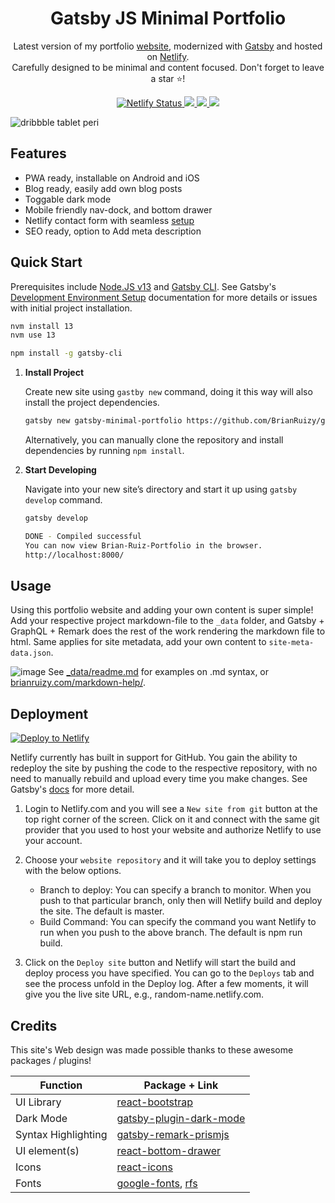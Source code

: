 <h1 align="center">
  Gatsby JS Minimal Portfolio
</h1>

<p align="center">
Latest version of my portfolio <a href="https://brianruizy.com">website</a>,
 modernized with <a href="https://www.gatsbyjs.org/" target="_blank">Gatsby</a> and hosted on <a href="https://www.netlify.com/" target="_blank">Netlify</a>.
 </br>Carefully designed to be minimal and content focused. Don't forget to leave a star ⭐!
</p>
<p align="center">
   <a href="https://app.netlify.com/sites/brianruizy/deploys" target="_blank">
    <img src="https://api.netlify.com/api/v1/badges/72511ec5-84cd-416c-81d8-b16489c1b235/deploy-status" alt="Netlify Status" /> 
   </a>
   <a href="https://gatsbyjs.com" target="_blank">
     <img src="https://img.shields.io/badge/Built%20with-Gatsby-%23614dff?logo=gatsby" />
   </a>
   <a href="https://reactjs.org/" target="_blank">
     <img src="https://img.shields.io/badge/Powered%20by-React-%2361dafb?logo=react" />
   </a>
   <a>
     <img src="https://img.shields.io/github/license/BrianRuizy/gatsby-minimal-portfolio?color=red&style=flat" />
   </a>
</p>
</div>

![dribbble tablet peri](https://user-images.githubusercontent.com/23439187/113445071-bda77300-93ba-11eb-91dc-60478af663f7.png)



## Features

- PWA ready, installable on Android and iOS
- Blog ready, easily add own blog posts
- Toggable dark mode
- Mobile friendly nav-dock, and bottom drawer
- Netlify contact form with seamless [setup](https://docs.netlify.com/forms/setup/)
- SEO ready, option to Add meta description


## Quick Start

Prerequisites include [Node.JS v13](https://www.gatsbyjs.com/docs/tutorial/part-zero/#install-nodejs-for-your-appropriate-operating-system) and [Gatsby CLI](https://www.gatsbyjs.com/docs/tutorial/part-zero/#install-nodejs-for-your-appropriate-operating-system). See Gatsby's [Development Environment Setup](https://www.gatsbyjs.com/docs/tutorial/part-zero/) documentation for more details or issues with initial project installation.

```bash
nvm install 13
nvm use 13

npm install -g gatsby-cli
```

1. **Install Project**

    Create new site using `gastby new` command, doing it this way will also install the project dependencies.


    ```bash
    gatsby new gatsby-minimal-portfolio https://github.com/BrianRuizy/gatsby-minimal-portfolio
    ```

    Alternatively, you can manually clone the repository and install dependencies by running ```npm install```.

2. **Start Developing**


    Navigate into your new site’s directory and start it up using `gatsby develop` command.

    ```bash
    gatsby develop

    DONE - Compiled successful
    You can now view Brian-Ruiz-Portfolio in the browser.
    http://localhost:8000/
    ```

## Usage

Using this portfolio website and adding your own content is super simple! Add your respective project markdown-file to the `_data` folder, and Gatsby + GraphQL + Remark does the rest of the work rendering the markdown file to html. Same applies for site metadata, add your own content to `site-meta-data.json`.

![image](https://user-images.githubusercontent.com/23439187/113368846-568baf00-9325-11eb-8212-33f8473e9236.png)
See [_data/readme.md](https://github.com/BrianRuizy/gatsby-minimal-portfolio/blob/master/_data/readme.md) for examples on .md syntax, or [brianruizy.com/markdown-help/](https://brianruizy/markdown-help).

## Deployment

[![Deploy to Netlify](https://www.netlify.com/img/deploy/button.svg)](https://app.netlify.com/start)

Netlify currently has built in support for GitHub. You gain the ability to redeploy the site by pushing the code to the respective repository, with no need to manually rebuild and upload every time you make changes. See Gatsby's [docs](https://www.gatsbyjs.com/docs/how-to/previews-deploys-hosting/deploying-to-netlify/) for more detail.

1. Login to Netlify.com and you will see a `New site from git` button at the top right corner of the screen. Click on it and connect with the same git provider that you used to host your website and authorize Netlify to use your account.

2. Choose your `website repository` and it will take you to deploy settings with the below options.

     - Branch to deploy: You can specify a branch to monitor. When you push to that particular branch, only then will Netlify build and deploy the site. The default is master.
     - Build Command: You can specify the command you want Netlify to run when you push to the above branch. The default is npm run build.

3. Click on the `Deploy site` button and Netlify will start the build and deploy process you have specified. You can go to the `Deploys` tab and see the process unfold in the Deploy log. After a few moments, it will give you the live site URL, e.g., random-name.netlify.com.

## Credits

This site's Web design was made possible thanks to these awesome packages / plugins!

| Function | Package + Link |
| ------------- | ---------- |
| UI Library | [react-bootstrap](https://react-bootstrap.github.io/) |
| Dark Mode | [gatsby-plugin-dark-mode](https://www.gatsbyjs.com/plugins/gatsby-plugin-dark-mode/) |
| Syntax Highlighting | [gatsby-remark-prismjs](https://www.gatsbyjs.com/plugins/gatsby-remark-prismjs/?=prismjs) |
| UI element(s) | [react-bottom-drawer](https://www.npmjs.com/package/react-bottom-drawer) |
| Icons | [react-icons](https://react-icons.github.io/react-icons/) |
| Fonts | [google-fonts](https://fonts.google.com/), [rfs](https://github.com/twbs/rfs) |
